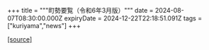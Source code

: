 +++
title = """町勢要覧（令和6年3月版）"""
date = 2024-08-07T08:30:00.000Z
expiryDate = 2024-12-22T22:18:51.091Z
tags = ["kuriyama","news"]
+++


[[source]](https://www.town.kuriyama.hokkaido.jp/soshiki/28/9234.html)
